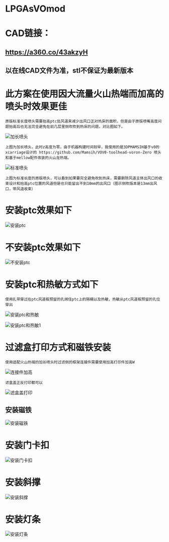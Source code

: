 # LPGAsVOmod

# CAD链接：

## https://a360.co/43akzyH
## 以在线CAD文件为准，stl不保证为最新版本

# 此方案在使用因大流量火山热端而加高的喷头时效果更佳

    原版标准长度喷头需要抬高ptc处风道来减少出风口正对热床的面积，但是由于原版喷嘴高度问题抬高后也无法完全避免在前几层里侧吹吹到热床的问题，对比图如下。

![加长喷头](/img/火山加长长度侧吹高度.jpg "加长喷头")
    
    上图为加长喷头，此时z高度为零，由于机器构建时间较早，我使用的是3DPMAMSIH基于v0的xcarriage设计的 https://github.com/Mamsih/VOV0-toolhead-voron-Zero 喷头和基于mellow配件改装的火山龙热端。

![标准喷头](/img/原版标准长度侧吹高度.jpg "标准喷头")
    
    上图为标准长度的原版喷头，可以看到如果要完全避免吹到热床，需要删除风道主体出风口的收束设计和抬高ptc位置的风道但是也只能留出不到10mm的出风口（图示侧吹版本是13mm出风口，带风道收束）

# 安装ptc效果如下

![安装ptc](/img/PTC.jpg "安装ptc")

# 不安装ptc效果如下

![不安装ptc](/img/NO_PTC.jpg "不安装ptc")

# 安装ptc和热敏方式如下 
    使用扎带穿过在ptc风道板预留的孔绑住ptc上的隔栅以及热敏，热敏从ptc风道板预留的孔位穿出
![安装ptc和热敏](/img/IMG_20230513_214400.jpg "安装ptc和热敏")

![安装ptc和热敏1](/img/IMG_20230513_214424.jpg "安装ptc和热敏1")

# 过滤盒打印方式和磁铁安装 

    使用适配火山热端的加长喷头时过滤侧的框架连接件需要使用加高打印件加高W
![连接件加高](/img/框架连接件加高.jpg "连接件加高")

    滤盒盖正反打印都可以
![滤盒盖打印](/img/IMG_20230513_212849.jpg "滤盒盖打印")

## 安装磁铁

![安装磁铁](/img/IMG_20230513_213003.jpg "安装磁铁")

# 安装门卡扣

![安装门卡扣](/img/IMG_20230617_192143.jpg "安装门卡扣")

# 安装斜撑

![安装斜撑](/img/斜撑安装.jpg "安装斜撑")

# 安装灯条

![安装灯条](/img/灯条安装.jpg "安装灯条")

